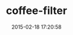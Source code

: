 ---
layout: post
title:  "coffee-filter"
repo:   "paulnicholson/coffee-filter"
date:   2015-02-18 17:20:58
gemurl: http://github.com/paulnicholson/coffee-filter
---